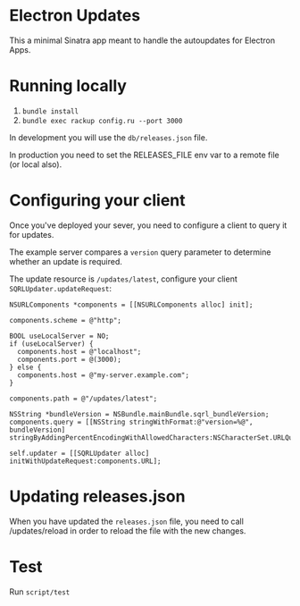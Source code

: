 # Electron Updates

This a minimal Sinatra app meant to handle the autoupdates for Electron Apps.


# Running locally

1. `bundle install`
2. `bundle exec rackup config.ru --port 3000`

In development you will use the `db/releases.json` file.

In production you need to set the RELEASES_FILE env var to a remote file (or local also).

# Configuring your client

Once you've deployed your sever, you need to configure a client to query it for
updates.

The example server compares a `version` query parameter to determine whether an
update is required.

The update resource is `/updates/latest`, configure your client
`SQRLUpdater.updateRequest`:

```objc
NSURLComponents *components = [[NSURLComponents alloc] init];

components.scheme = @"http";

BOOL useLocalServer = NO;
if (useLocalServer) {
  components.host = @"localhost";
  components.port = @(3000);
} else {
  components.host = @"my-server.example.com";
}

components.path = @"/updates/latest";

NSString *bundleVersion = NSBundle.mainBundle.sqrl_bundleVersion;
components.query = [[NSString stringWithFormat:@"version=%@", bundleVersion] stringByAddingPercentEncodingWithAllowedCharacters:NSCharacterSet.URLQueryAllowedCharacterSet]

self.updater = [[SQRLUpdater alloc] initWithUpdateRequest:components.URL];
```

# Updating releases.json

When you have updated the `releases.json` file, you need to call /updates/reload in order to reload the file with the new changes.

# Test

Run `script/test`
